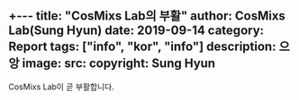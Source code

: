 +﻿---
title: "CosMixs Lab의 부활"
author: CosMixs Lab(Sung Hyun)
date: 2019-09-14
category: Report
tags: ["info", "kor", "info"]
description: 으앙
image:
  src: 
  copyright: Sung Hyun
---
CosMixs Lab이 곧 부활합니다.